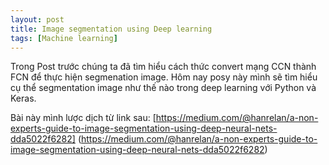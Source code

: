 ```yaml
---
layout: post
title: Image segmentation using Deep learning
tags: [Machine learning]
---
```

Trong Post trước chúng ta đã tìm hiểu cách thức convert mạng CCN thành FCN để thực hiện segmenation image. Hôm nay posy này mình sẽ tìm hiểu
cụ thể segmentation image như thế nào trong deep learning với Python và Keras.




Bài này mình lược dịch từ link sau:
[https://medium.com/@hanrelan/a-non-experts-guide-to-image-segmentation-using-deep-neural-nets-dda5022f6282]
(https://medium.com/@hanrelan/a-non-experts-guide-to-image-segmentation-using-deep-neural-nets-dda5022f6282)
